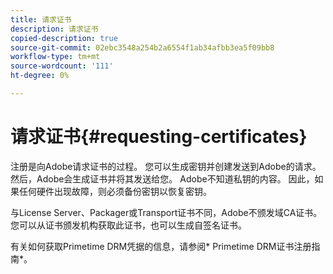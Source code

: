 ```yaml
---
title: 请求证书
description: 请求证书
copied-description: true
source-git-commit: 02ebc3548a254b2a6554f1ab34afbb3ea5f09bb8
workflow-type: tm+mt
source-wordcount: '111'
ht-degree: 0%

---
```


# 请求证书{#requesting-certificates}

注册是向Adobe请求证书的过程。 您可以生成密钥并创建发送到Adobe的请求。 然后，Adobe会生成证书并将其发送给您。 Adobe不知道私钥的内容。 因此，如果任何硬件出现故障，则必须备份密钥以恢复密钥。

与License Server、Packager或Transport证书不同，Adobe不颁发域CA证书。 您可以从证书颁发机构获取此证书，也可以生成自签名证书。

有关如何获取Primetime DRM凭据的信息，请参阅* Primetime DRM证书注册指南*。
